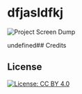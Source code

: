 # dfjasldfkj
 
![Project Screen Dump](undefined)
 
undefined## Credits
 
## License
 
[![License: CC BY 4.0](https://licensebuttons.net/l/by/4.0/80x15.png)](https://creativecommons.org/licenses/by/4.0/)
 
 
